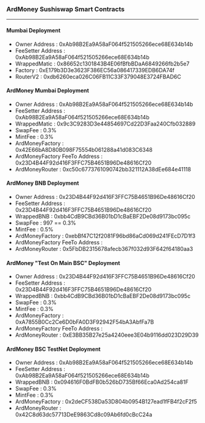 ### ArdMoney Sushiswap Smart Contracts
---

#### Mumbai Deployment
  - Owner Address : 0xAb98B2Ea9A58aF064f521505266ece68E634b14b
  - FeeSetter Address : 0xAb98B2Ea9A58aF064f521505266ece68E634b14b
  - WrappedMatic : 0x86652c1301843B4E06fBfbBDaA6849266fb2b5e7
  - Factory : 0xE179b3D3e3623F386EC56a086417339EDB6DA74f
  - RouterV2 : 0xdb6260eca026C06FB11C33F379048E3724FBAD6C

#### ArdMoney Mumbai Deployment
  - Owner Address : 0xAb98B2Ea9A58aF064f521505266ece68E634b14b
  - FeeSetter Address : 0xAb98B2Ea9A58aF064f521505266ece68E634b14b
  - WrappedMatic : 0x9c3C9283D3e44854697Cd22D3Faa240Cfb032889
  - SwapFee : 0.3%
  - MintFee : 0.3%
  - ArdMoneyFactory : 0x42E66bA8D80B098F75554b061288a41d083C6348
  - ArdMoneyFactory FeeTo Address : 0x23D4B44F92d416F3FFC75B4651B96De48616Cf20
  - ArdMoneyRouter : 0xc50c6773761090742bb321112A38dEe684e41118

#### ArdMoney BNB Deployment
  - Owner Address : 0x23D4B44F92d416F3FFC75B4651B96De48616Cf20
  - FeeSetter Address : 0x23D4B44F92d416F3FFC75B4651B96De48616Cf20
  - WrappedBNB : 0xbb4CdB9CBd36B01bD1cBaEBF2De08d9173bc095c
  - SwapFee : 997 == 0.3%
  - MintFee : 0.5%
  - ArdMoneyFactory : 0xebBf47C12f2081F96bd86aCd069d241FEcD7D1f3
  - ArdMoneyFactory FeeTo Address : 
  - ArdMoneyRouter : 0x5FbDB2315678afecb367f032d93F642f64180aa3

#### ArdMoney "Test On Main BSC" Deployment
  - Owner Address : 0x23D4B44F92d416F3FFC75B4651B96De48616Cf20
  - FeeSetter Address : 0x23D4B44F92d416F3FFC75B4651B96De48616Cf20
  - WrappedBNB : 0xbb4CdB9CBd36B01bD1cBaEBF2De08d9173bc095c
  - SwapFee : 0.3%
  - MintFee : 0.3%
  - ArdMoneyFactory : 0xA7855B0Cc2Ce6D0bFA0D3F92942F54bA3AbfFa7B
  - ArdMoneyFactory FeeTo Address : 
  - ArdMoneyRouter : 0xE3BB35B27e25a4240eee3E04b9116dd023D29D39

#### ArdMoney BSC TestNet Deployment
  - Owner Address : 0xAb98B2Ea9A58aF064f521505266ece68E634b14b
  - FeeSetter Address : 0xAb98B2Ea9A58aF064f521505266ece68E634b14b
  - WrappedBNB : 0x094616F0BdFB0b526bD735Bf66Eca0Ad254ca81F
  - SwapFee : 0.3%
  - MintFee : 0.3%
  - ArdMoneyFactory : 0x2deCF538Da53D804b0954B127ead1fFB4f2cF2f5
  - ArdMoneyRouter :  0x42C8d63dc57713DeE9863Cd8c09Ab6fd0cBcC24a

